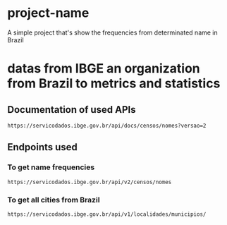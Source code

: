 # project-name
A simple project that's show the frequencies from determinated name in Brazil

# datas from IBGE an organization from Brazil to metrics and statistics

## Documentation of used APIs
```https://servicodados.ibge.gov.br/api/docs/censos/nomes?versao=2```

## Endpoints used

### To get name frequencies ###
```https://servicodados.ibge.gov.br/api/v2/censos/nomes```

### To get all cities from Brazil ###
```https://servicodados.ibge.gov.br/api/v1/localidades/municipios/```
